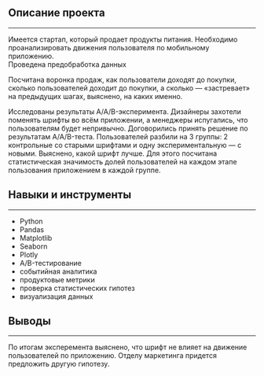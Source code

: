 ## **Описание проекта**  
_______________________________________________________________________________________________________________________________________________________________________
Имеется стартап, который продает продукты питания. Необходимо проанализировать движения пользователя по мобильному приложению.  
Проведена предобработка данных  

Посчитана воронка продаж, как пользователи доходят до покупки, сколько пользователей доходит до покупки, а сколько — «застревает» на предыдущих шагах, выяснено, на каких именно.

Исследованы результаты A/A/B-эксперимента. Дизайнеры захотели поменять шрифты во всём приложении, а менеджеры испугались, что пользователям будет непривычно. Договорились принять решение по результатам A/A/B-теста. Пользователей разбили на 3 группы: 2 контрольные со старыми шрифтами и одну экспериментальную — с новыми. Выяснено, какой шрифт лучше. Для этого посчитана статистическая значимость долей пользователей на каждом этапе пользования приложением в каждой группе.


## **Навыки и инструменты**  
_______________________________________________________________________________________________________________________________________________________________________

- Python
- Pandas
- Matplotlib
- Seaborn
- Plotly
- A/B-тестирование
- событийная аналитика
- продуктовые метрики
- проверка статистических гипотез
- визуализация данных


## **Выводы**  
_________________________________________________________________________________________________________________________________________________________________________
По итогам эксперемента выяснено, что шрифт не влияет на движение пользователей по приложению. Отделу маркетинга придется предложить другую гипотезу.
